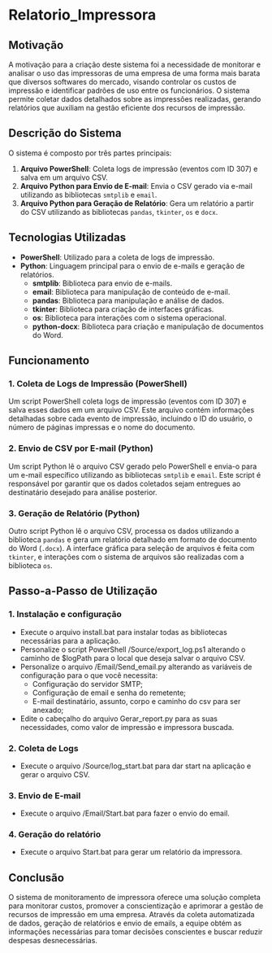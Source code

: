 # Relatorio_Impressora

## Motivação

A motivação para a criação deste sistema foi a necessidade de monitorar e analisar o uso das impressoras de uma empresa de uma forma mais barata que diversos softwares do mercado, visando controlar os custos de impressão e identificar padrões de uso entre os funcionários. O sistema permite coletar dados detalhados sobre as impressões realizadas, gerando relatórios que auxiliam na gestão eficiente dos recursos de impressão.


## Descrição do Sistema

O sistema é composto por três partes principais:

1. **Arquivo PowerShell**: Coleta logs de impressão (eventos com ID 307) e salva em um arquivo CSV.
2. **Arquivo Python para Envio de E-mail**: Envia o CSV gerado via e-mail utilizando as bibliotecas `smtplib` e `email`.
3. **Arquivo Python para Geração de Relatório**: Gera um relatório a partir do CSV utilizando as bibliotecas `pandas`, `tkinter`, `os` e `docx`.


## Tecnologias Utilizadas

- **PowerShell**: Utilizado para a coleta de logs de impressão.
- **Python**: Linguagem principal para o envio de e-mails e geração de relatórios.
  - **smtplib**: Biblioteca para envio de e-mails.
  - **email**: Biblioteca para manipulação de conteúdo de e-mail.
  - **pandas**: Biblioteca para manipulação e análise de dados.
  - **tkinter**: Biblioteca para criação de interfaces gráficas.
  - **os**: Biblioteca para interações com o sistema operacional.
  - **python-docx**: Biblioteca para criação e manipulação de documentos do Word.


## Funcionamento

### 1. Coleta de Logs de Impressão (PowerShell)

Um script PowerShell coleta logs de impressão (eventos com ID 307) e salva esses dados em um arquivo CSV. Este arquivo contém informações detalhadas sobre cada evento de impressão, incluindo o ID do usuário, o número de páginas impressas e o nome do documento.

### 2. Envio de CSV por E-mail (Python)

Um script Python lê o arquivo CSV gerado pelo PowerShell e envia-o para um e-mail específico utilizando as bibliotecas `smtplib` e `email`. Este script é responsável por garantir que os dados coletados sejam entregues ao destinatário desejado para análise posterior.

### 3. Geração de Relatório (Python)

Outro script Python lê o arquivo CSV, processa os dados utilizando a biblioteca `pandas` e gera um relatório detalhado em formato de documento do Word (`.docx`). A interface gráfica para seleção de arquivos é feita com `tkinter`, e interações com o sistema de arquivos são realizadas com a biblioteca `os`.


## Passo-a-Passo de Utilização

### 1. Instalação e configuração

- Execute o arquivo install.bat para instalar todas as bibliotecas necessárias para a aplicação.
- Personalize o script PowerShell /Source/export_log.ps1 alterando o caminho de $logPath para o local que deseja salvar o arquivo CSV.
- Personalize o arquivo /Email/Send_email.py alterando as variáveis de configuração para o que você necessita:
  - Configuração do servidor SMTP;
  - Configuração de email e senha do remetente;
  - E-mail destinatário, assunto, corpo e caminho do csv para ser anexado;
- Edite o cabeçalho do arquivo Gerar_report.py para as suas necessidades, como valor de impressão e impressora buscada.

### 2. Coleta de Logs

- Execute o arquivo /Source/log_start.bat para dar start na aplicação e gerar o arquivo CSV. 

### 3. Envio de E-mail

- Execute o arquivo /Email/Start.bat para fazer o envio do email.

### 4. Geração do relatório

- Execute o arquivo Start.bat para gerar um relatório da impressora.


## Conclusão

O sistema de monitoramento de impressora oferece uma solução completa para monitorar custos, promover a conscientização e aprimorar a gestão de recursos de impressão em uma empresa. Através da coleta automatizada de dados, geração de relatórios e envio de emails, a equipe obtém as informações necessárias para tomar decisões conscientes e buscar reduzir despesas desnecessárias.
